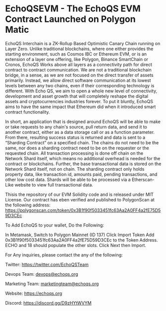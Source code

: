# EchoQSEVM - The EchoQS EVM Contract Launched on Polygon Matic

EchoQS Interchain is a ZK-Rollup Based Optimistic Canary Chain running on Layer Zero. Unlike traditional blockchains, where one either provides the starting environment, such as Cosmos IBC or Ethereum EVM, or is an extension of a layer one offering, like  Polygon, Binance SmartChain or Cronos, EchoQS Works above all layers as a connectivity path for direct contract to contract communication. We are not a traditional blockchain bridge, in a sense, as we are not focused on the direct transfer of assets primarily. Instead, we allow direct software communication at its lowest levels between any two chains, even if their corresponding technology is different. With Echo QS, we aim to open a whole new level of connectivity, development and asset growth that will completely reshape the digital assets and cryptocurrencies industries forever. To put it bluntly, EchoQS aims to have the same impact that Ethereum did when it introduced smart contract functionality.

In short, an application that is designed around  EchoQS will be able to make or take requests to any chain's source, pull return data, and send it to another contract, either as a data storage call or as a function parameter. From there, resulting success status is returned and data is sent to a “Sharding Contract” on a specified chain. The chains do not need to be the same, nor does a sharding contract need to be on the requester or the requested chain. All transaction processing is done off chain on the Network Shard itself, which means no additional overhead is needed for the contract or blockchains. Further, the base transactional data is stored on the Network Shard itself, not on chain. The sharding contract only holds property data, like transaction id, amounts paid, pending transactions, and other low cost data. Shards will be able to be processed via a Etherscan-Like website to view full transactional data.

Thisis the repository of our EVM Solidity code and is released under MIT License. Our contract has eben verified and published to PolygonScan at the following address: https://polygonscan.com/token/0x3B1f90f5033451fc63Aa2A0FF4a2fE75D59D3CEc

To Add EchoQS to your wallet, Do the Following:

In Metamask, Switch to Polygon Mainnet (ID 137)
Click Import Token
Add 0x3B1f90f5033451fc63Aa2A0FF4a2fE75D59D3CEc to the Token Address.
ECHO and 18 should populate the other slots.
Click Next then Import.

For Any inquiries, please contact the any of the following:

Twitter: https://twitter.com/EchoQSTeam

Devops Team:  devops@echoqs.org

Marketing Team:  marketingteam@echoqs.org

Website: https://echoqs.org

Discord: https://discord.gg/D9zHYtWVYM
